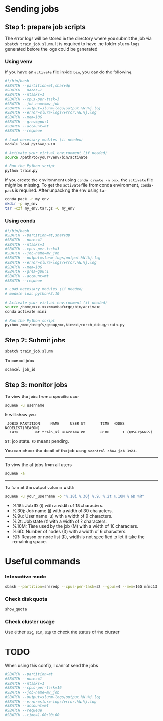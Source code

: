 # Sending jobs
## Step 1: prepare job scripts
The error logs will be stored in the directory where you submit the job via `sbatch train_job.slurm`. It is required to have the folder `slurm-logs` generated before the logs could be generated.


### Using venv
If you have an `activate` file inside `bin`, you can do the following.

```bash
#!/bin/bash
#SBATCH --partition=mt,sharedp
#SBATCH --nodes=1
#SBATCH --ntasks=1
#SBATCH --cpus-per-task=3
#SBATCH --job-name=my_job
#SBATCH --output=slurm-logs/output.%N.%j.log
#SBATCH --error=slurm-logs/error.%N.%j.log
#SBATCH --mem=10G
#SBATCH --gres=gpu:1
#SBATCH --account=mt
#SBATCH --requeue

# Load necessary modules (if needed)
module load python/3.10

# Activate your virtual environment (if needed)
source /path/to/your/venv/bin/activate

# Run the Python script
python train.py
```

If you create the environment using `conda create -n xxx`, the `activate` file might be missing. To get the `activate` file from conda environment, `conda-pack` is required. After unpacking the env using `tar`
```bash
conda pack -n my_env 
mkdir -p my_env
tar -xzf my_env.tar.gz -C my_env
```

### Using conda

```bash
#!/bin/bash
#SBATCH --partition=mt,sharedp
#SBATCH --nodes=1
#SBATCH --ntasks=1
#SBATCH --cpus-per-task=3
#SBATCH --job-name=my_job
#SBATCH --output=slurm-logs/output.%N.%j.log
#SBATCH --error=slurm-logs/error.%N.%j.log
#SBATCH --mem=10G
#SBATCH --gres=gpu:1
#SBATCH --account=mt
#SBATCH --requeue

# Load necessary modules (if needed)
# module load python/3.10

# Activate your virtual environment (if needed)
source /home/xxx.xxx/mambaforge/bin/activate
conda activate mini

# Run the Python script
python /mnt/beegfs/group/mt/kinwai/torch_debug/train.py
```

## Step 2: Submit jobs
```bash
sbatch train_job.slurm
```

To cancel jobs
```bash
scancel job_id
```

## Step 3: monitor jobs
To view the jobs from a specific user
```bash
squeue -u username
```

It will show you
```
 JOBID PARTITION     NAME     USER ST       TIME  NODES NODELIST(REASON)
  1924        mt train_ai username PD       0:00      1 (QOSGrpGRES)
```

`ST`: job state. `PD` means pending.

You can check the detail of the job using
`scontrol show job 1924`.

---

To view the all jobs from all users
```bash
squeue -a
```
---
To format the output column width
```bash
squeue -u your_username -o "%.18i %.30j %.9u %.2t %.10M %.6D %R"
```
- %.18i: Job ID (i) with a width of 18 characters.
- %.30j: Job name (j) with a width of 30 characters.
- %.9u: User name (u) with a width of 9 characters.
- %.2t: Job state (t) with a width of 2 characters.
- %.10M: Time used by the job (M) with a width of 10 characters.
- %.6D: Number of nodes (D) with a width of 6 characters.
- %R: Reason or node list (R), width is not specified to let it take the remaining space.




# Useful commands

### Interactive mode

```bash
sbash --partition=sharedp --cpus-per-task=32 --gpus=4 --mem=16G mfmc13
```

### Check disk quota
```bash
show_quota
```

### Check cluster usage
Use either `sig`, `sin`, `sip` to check the status of the clutster

# TODO
When using this config, I cannot send the jobs
```bash
#SBATCH --partition=mt
#SBATCH --nodes=1
#SBATCH --ntasks=1
#SBATCH --cpus-per-task=16
#SBATCH --job-name=my_job
#SBATCH --output=slurm-logs/output.%N.%j.log
#SBATCH --error=slurm-logs/error.%N.%j.log
#SBATCH --account=mt
#SBATCH --requeue
#SBATCH --time=1-00:00:00
```